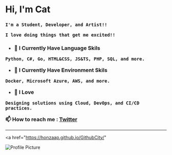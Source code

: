 <h1 align="left">Hi, I'm Cat</h1>
<h3 align="left">


```
I'm a Student, Developer, and Artist!!

I love doing things that get me excited!!
```


</h3>


<h3 align="left">


- 🌱 I Currently Have Language Skils 
```
Python, C#, Go, HTML&CSS, JS&TS, PHP, SQL, and more.
```


- 🌱 I Currently Have Environment Skils
```
Docker, Microsoft Azure, AWS, and more.
``` 


- 💚 I Love 
```
Designing solutions using Cloud, DevOps, and CI/CD practices.
``` 


📫 How to reach me :  [Twitter](https://twitter.com/Hey_ImCat)


</h3>

---------------------------------------------------------------------------------------------------------------------------------------------------------------------------------

<a
  href="https://honzaap.github.io/GithubCity/"
>
  <img src="https://raw.githubusercontent.com/Once-a-deadcat/Once-a-deadcat/main/screenshot.gif" alt="Profile Picture">
</a>

